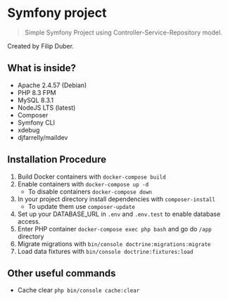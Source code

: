 # Symfony project

> Simple Symfony Project using Controller-Service-Repository model.

Created by Filip Duber.


## What is inside?
* Apache 2.4.57 (Debian)
* PHP 8.3 FPM
* MySQL 8.3.1
* NodeJS LTS (latest)
* Composer
* Symfony CLI 
* xdebug
* djfarrelly/maildev

## Installation Procedure

1. Build Docker containers with ``docker-compose build``
2. Enable containers with ``docker-compose up -d``
   - To disable containers ``docker-compose down``
3. In your project directory install dependencies with `composer-install`
    - To update them use ``composer-update``
4. Set up your DATABASE_URL in ``.env`` and ``.env.test`` to enable database access.
5. Enter PHP container ``docker-compose exec php bash`` and go do `/app` directory
6. Migrate migrations with ``bin/console doctrine:migrations:migrate``
7. Load data fixtures with ``bin/console doctrine:fixtures:load``

## Other useful commands
- Cache clear ``php bin/console cache:clear``